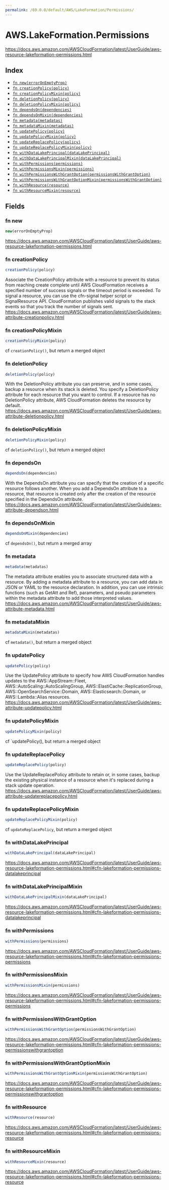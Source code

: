 ```yaml
---
permalink: /69.0.0/default/AWS/LakeFormation/Permissions/
---
```


# AWS.LakeFormation.Permissions

https://docs.aws.amazon.com/AWSCloudFormation/latest/UserGuide/aws-resource-lakeformation-permissions.html

## Index

* [`fn new(errorOnEmptyProp)`](#fn-new)
* [`fn creationPolicy(policy)`](#fn-creationpolicy)
* [`fn creationPolicyMixin(policy)`](#fn-creationpolicymixin)
* [`fn deletionPolicy(policy)`](#fn-deletionpolicy)
* [`fn deletionPolicyMixin(policy)`](#fn-deletionpolicymixin)
* [`fn dependsOn(dependencies)`](#fn-dependson)
* [`fn dependsOnMixin(dependencies)`](#fn-dependsonmixin)
* [`fn metadata(metadatas)`](#fn-metadata)
* [`fn metadataMixin(metadatas)`](#fn-metadatamixin)
* [`fn updatePolicy(policy)`](#fn-updatepolicy)
* [`fn updatePolicyMixin(policy)`](#fn-updatepolicymixin)
* [`fn updateReplacePolicy(policy)`](#fn-updatereplacepolicy)
* [`fn updateReplacePolicyMixin(policy)`](#fn-updatereplacepolicymixin)
* [`fn withDataLakePrincipal(dataLakePrincipal)`](#fn-withdatalakeprincipal)
* [`fn withDataLakePrincipalMixin(dataLakePrincipal)`](#fn-withdatalakeprincipalmixin)
* [`fn withPermissions(permissions)`](#fn-withpermissions)
* [`fn withPermissionsMixin(permissions)`](#fn-withpermissionsmixin)
* [`fn withPermissionsWithGrantOption(permissionsWithGrantOption)`](#fn-withpermissionswithgrantoption)
* [`fn withPermissionsWithGrantOptionMixin(permissionsWithGrantOption)`](#fn-withpermissionswithgrantoptionmixin)
* [`fn withResource(resource)`](#fn-withresource)
* [`fn withResourceMixin(resource)`](#fn-withresourcemixin)

## Fields

### fn new

```ts
new(errorOnEmptyProp)
```

https://docs.aws.amazon.com/AWSCloudFormation/latest/UserGuide/aws-resource-lakeformation-permissions.html

### fn creationPolicy

```ts
creationPolicy(policy)
```

Associate the CreationPolicy attribute with a resource to prevent its status from reaching create complete until AWS CloudFormation receives a specified number of success signals or the timeout period is exceeded. To signal a resource, you can use the cfn-signal helper script or SignalResource API. CloudFormation publishes valid signals to the stack events so that you track the number of signals sent. 
https://docs.aws.amazon.com/AWSCloudFormation/latest/UserGuide/aws-attribute-creationpolicy.html

### fn creationPolicyMixin

```ts
creationPolicyMixin(policy)
```

cf `creationPolicy()`, but return a merged object

### fn deletionPolicy

```ts
deletionPolicy(policy)
```

With the DeletionPolicy attribute you can preserve, and in some cases, backup a resource when its stack is deleted. You specify a DeletionPolicy attribute for each resource that you want to control. If a resource has no DeletionPolicy attribute, AWS CloudFormation deletes the resource by default. 
https://docs.aws.amazon.com/AWSCloudFormation/latest/UserGuide/aws-attribute-deletionpolicy.html

### fn deletionPolicyMixin

```ts
deletionPolicyMixin(policy)
```

cf `deletionPolicy()`, but return a merged object

### fn dependsOn

```ts
dependsOn(dependencies)
```

With the DependsOn attribute you can specify that the creation of a specific resource follows another. When you add a DependsOn attribute to a resource, that resource is created only after the creation of the resource specified in the DependsOn attribute. 
https://docs.aws.amazon.com/AWSCloudFormation/latest/UserGuide/aws-attribute-dependson.html

### fn dependsOnMixin

```ts
dependsOnMixin(dependencies)
```

cf `dependsOn()`, but return a merged array

### fn metadata

```ts
metadata(metadatas)
```

The metadata attribute enables you to associate structured data with a resource. By adding a metadata attribute to a resource, you can add data in JSON or YAML to the resource declaration. In addition, you can use intrinsic functions (such as GetAtt and Ref), parameters, and pseudo parameters within the metadata attribute to add those interpreted values. 
https://docs.aws.amazon.com/AWSCloudFormation/latest/UserGuide/aws-attribute-metadata.html

### fn metadataMixin

```ts
metadataMixin(metadatas)
```

cf `metadata()`, but return a merged object

### fn updatePolicy

```ts
updatePolicy(policy)
```

Use the UpdatePolicy attribute to specify how AWS CloudFormation handles updates to the AWS::AppStream::Fleet, AWS::AutoScaling::AutoScalingGroup, AWS::ElastiCache::ReplicationGroup, AWS::OpenSearchService::Domain, AWS::Elasticsearch::Domain, or AWS::Lambda::Alias resources. 
https://docs.aws.amazon.com/AWSCloudFormation/latest/UserGuide/aws-attribute-updatepolicy.html

### fn updatePolicyMixin

```ts
updatePolicyMixin(policy)
```

cf `updatePolicy(), but return a merged object

### fn updateReplacePolicy

```ts
updateReplacePolicy(policy)
```

Use the UpdateReplacePolicy attribute to retain or, in some cases, backup the existing physical instance of a resource when it's replaced during a stack update operation. 
https://docs.aws.amazon.com/AWSCloudFormation/latest/UserGuide/aws-attribute-updatereplacepolicy.html

### fn updateReplacePolicyMixin

```ts
updateReplacePolicyMixin(policy)
```

cf `updateReplacePolicy`, but return a merged object

### fn withDataLakePrincipal

```ts
withDataLakePrincipal(dataLakePrincipal)
```

https://docs.aws.amazon.com/AWSCloudFormation/latest/UserGuide/aws-resource-lakeformation-permissions.html#cfn-lakeformation-permissions-datalakeprincipal

### fn withDataLakePrincipalMixin

```ts
withDataLakePrincipalMixin(dataLakePrincipal)
```

https://docs.aws.amazon.com/AWSCloudFormation/latest/UserGuide/aws-resource-lakeformation-permissions.html#cfn-lakeformation-permissions-datalakeprincipal

### fn withPermissions

```ts
withPermissions(permissions)
```

https://docs.aws.amazon.com/AWSCloudFormation/latest/UserGuide/aws-resource-lakeformation-permissions.html#cfn-lakeformation-permissions-permissions

### fn withPermissionsMixin

```ts
withPermissionsMixin(permissions)
```

https://docs.aws.amazon.com/AWSCloudFormation/latest/UserGuide/aws-resource-lakeformation-permissions.html#cfn-lakeformation-permissions-permissions

### fn withPermissionsWithGrantOption

```ts
withPermissionsWithGrantOption(permissionsWithGrantOption)
```

https://docs.aws.amazon.com/AWSCloudFormation/latest/UserGuide/aws-resource-lakeformation-permissions.html#cfn-lakeformation-permissions-permissionswithgrantoption

### fn withPermissionsWithGrantOptionMixin

```ts
withPermissionsWithGrantOptionMixin(permissionsWithGrantOption)
```

https://docs.aws.amazon.com/AWSCloudFormation/latest/UserGuide/aws-resource-lakeformation-permissions.html#cfn-lakeformation-permissions-permissionswithgrantoption

### fn withResource

```ts
withResource(resource)
```

https://docs.aws.amazon.com/AWSCloudFormation/latest/UserGuide/aws-resource-lakeformation-permissions.html#cfn-lakeformation-permissions-resource

### fn withResourceMixin

```ts
withResourceMixin(resource)
```

https://docs.aws.amazon.com/AWSCloudFormation/latest/UserGuide/aws-resource-lakeformation-permissions.html#cfn-lakeformation-permissions-resource